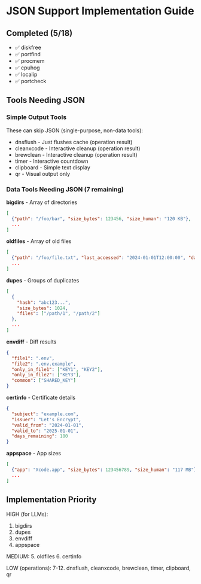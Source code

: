 # JSON Support Implementation Guide

## Completed (5/18)
- ✅ diskfree
- ✅ portfind
- ✅ procmem
- ✅ cpuhog
- ✅ localip
- ✅ portcheck

## Tools Needing JSON

### Simple Output Tools
These can skip JSON (single-purpose, non-data tools):
- dnsflush - Just flushes cache (operation result)
- cleanxcode - Interactive cleanup (operation result)
- brewclean - Interactive cleanup (operation result)
- timer - Interactive countdown
- clipboard - Simple text display
- qr - Visual output only

### Data Tools Needing JSON (7 remaining)

**bigdirs** - Array of directories
```json
[
  {"path": "/foo/bar", "size_bytes": 123456, "size_human": "120 KB"},
  ...
]
```

**oldfiles** - Array of old files
```json
[
  {"path": "/foo/file.txt", "last_accessed": "2024-01-01T12:00:00", "days_old": 30},
  ...
]
```

**dupes** - Groups of duplicates
```json
[
  {
    "hash": "abc123...",
    "size_bytes": 1024,
    "files": ["/path/1", "/path/2"]
  },
  ...
]
```

**envdiff** - Diff results
```json
{
  "file1": ".env",
  "file2": ".env.example",
  "only_in_file1": ["KEY1", "KEY2"],
  "only_in_file2": ["KEY3"],
  "common": ["SHARED_KEY"]
}
```

**certinfo** - Certificate details
```json
{
  "subject": "example.com",
  "issuer": "Let's Encrypt",
  "valid_from": "2024-01-01",
  "valid_to": "2025-01-01",
  "days_remaining": 180
}
```

**appspace** - App sizes
```json
[
  {"app": "Xcode.app", "size_bytes": 123456789, "size_human": "117 MB"},
  ...
]
```

## Implementation Priority

HIGH (for LLMs):
1. bigdirs
2. dupes
3. envdiff
4. appspace

MEDIUM:
5. oldfiles
6. certinfo

LOW (operations):
7-12. dnsflush, cleanxcode, brewclean, timer, clipboard, qr
